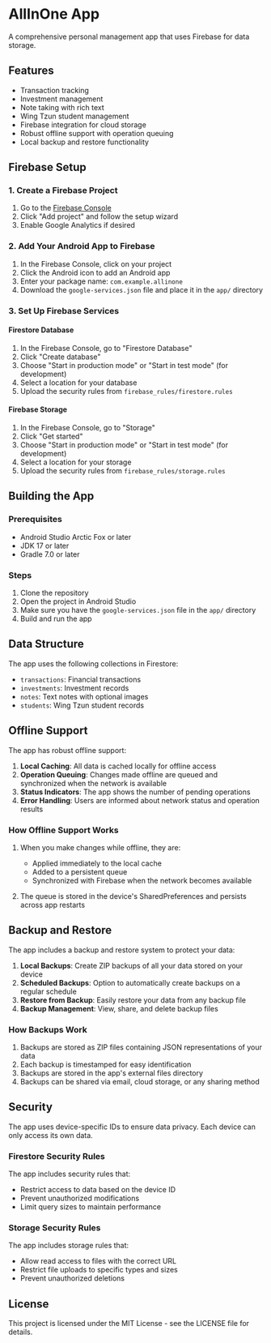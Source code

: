# AllInOne App

A comprehensive personal management app that uses Firebase for data storage.

## Features

- Transaction tracking
- Investment management
- Note taking with rich text
- Wing Tzun student management
- Firebase integration for cloud storage
- Robust offline support with operation queuing
- Local backup and restore functionality

## Firebase Setup

### 1. Create a Firebase Project

1. Go to the [Firebase Console](https://console.firebase.google.com/)
2. Click "Add project" and follow the setup wizard
3. Enable Google Analytics if desired

### 2. Add Your Android App to Firebase

1. In the Firebase Console, click on your project
2. Click the Android icon to add an Android app
3. Enter your package name: `com.example.allinone`
4. Download the `google-services.json` file and place it in the `app/` directory

### 3. Set Up Firebase Services

#### Firestore Database

1. In the Firebase Console, go to "Firestore Database"
2. Click "Create database"
3. Choose "Start in production mode" or "Start in test mode" (for development)
4. Select a location for your database
5. Upload the security rules from `firebase_rules/firestore.rules`

#### Firebase Storage

1. In the Firebase Console, go to "Storage"
2. Click "Get started"
3. Choose "Start in production mode" or "Start in test mode" (for development)
4. Select a location for your storage
5. Upload the security rules from `firebase_rules/storage.rules`

## Building the App

### Prerequisites

- Android Studio Arctic Fox or later
- JDK 17 or later
- Gradle 7.0 or later

### Steps

1. Clone the repository
2. Open the project in Android Studio
3. Make sure you have the `google-services.json` file in the `app/` directory
4. Build and run the app

## Data Structure

The app uses the following collections in Firestore:

- `transactions`: Financial transactions
- `investments`: Investment records
- `notes`: Text notes with optional images
- `students`: Wing Tzun student records

## Offline Support

The app has robust offline support:

1. **Local Caching**: All data is cached locally for offline access
2. **Operation Queuing**: Changes made offline are queued and synchronized when the network is available
3. **Status Indicators**: The app shows the number of pending operations
4. **Error Handling**: Users are informed about network status and operation results

### How Offline Support Works

1. When you make changes while offline, they are:

   - Applied immediately to the local cache
   - Added to a persistent queue
   - Synchronized with Firebase when the network becomes available

2. The queue is stored in the device's SharedPreferences and persists across app restarts

## Backup and Restore

The app includes a backup and restore system to protect your data:

1. **Local Backups**: Create ZIP backups of all your data stored on your device
2. **Scheduled Backups**: Option to automatically create backups on a regular schedule
3. **Restore from Backup**: Easily restore your data from any backup file
4. **Backup Management**: View, share, and delete backup files

### How Backups Work

1. Backups are stored as ZIP files containing JSON representations of your data
2. Each backup is timestamped for easy identification
3. Backups are stored in the app's external files directory
4. Backups can be shared via email, cloud storage, or any sharing method

## Security

The app uses device-specific IDs to ensure data privacy. Each device can only access its own data.

### Firestore Security Rules

The app includes security rules that:

- Restrict access to data based on the device ID
- Prevent unauthorized modifications
- Limit query sizes to maintain performance

### Storage Security Rules

The app includes storage rules that:

- Allow read access to files with the correct URL
- Restrict file uploads to specific types and sizes
- Prevent unauthorized deletions

## License

This project is licensed under the MIT License - see the LICENSE file for details.
